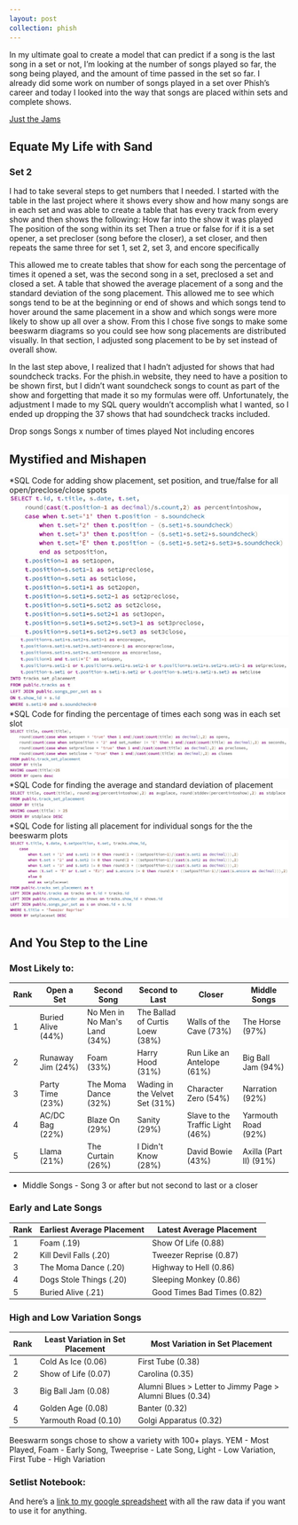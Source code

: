 ```yaml
---
layout: post
collection: phish
---
```


In my ultimate goal to create a model that can predict if a song is the last song in a set or not, I’m looking at the number of songs played so far, the song being played, and the amount of time passed in the set so far.  I already did some work on number of songs played in a set over Phish’s career and today I looked into the way that songs are placed within sets and complete shows.

[Just the Jams](#abcd)

## Equate My Life with Sand
### Set 2
I had to take several steps to get numbers that I needed.  I started with the table in the last project where it shows every show and how many songs are in each set and was able to create a table that has every track from every show and then shows the following:
How far into the show it was played
The position of the song within its set
Then a true or false for if it is a set opener, a set precloser (song before the closer), a set closer, and then repeats the same three for set 1, set 2, set 3, and encore specifically

This allowed me to create tables that show for each song the percentage of times it opened a set, was the second song in a set, preclosed a set and closed a set.  A table that showed the average placement of a song and the standard deviation of the song placement.  This allowed me to see which songs tend to be at the beginning or end of shows and which songs tend to hover around the same placement in a show and which songs were more likely to show up all over a show.  From this I chose five songs to make some beeswarm diagrams so you could see how song placements are distributed visually.  In that section, I adjusted song placement to be by set instead of overall show.  

In the last step above, I realized that I hadn’t adjusted for shows that had soundcheck tracks.  For the phish.in website, they need to have a position to be shown first, but I didn’t want soundcheck songs to count as part of the show and forgetting that made it so my formulas were off.  Unfortunately, the adjustment I made to my SQL query wouldn’t accomplish what I wanted, so I ended up dropping the 37 shows that had soundcheck tracks included.  

Drop songs
Songs x number of times played
Not including encores

## Mystified and Mishapen
*SQL Code for adding show placement, set position, and true/false for all open/preclose/close spots  
![pic](/photos/set_open_close1.jpg)  
![pic2](/photos/set_open_close2.jpg)  
*SQL Code for finding the percentage of times each song was in each set slot  
![pic3](/photos/percent_open_close.jpg)  
*SQL Code for finding the average and standard deviation of placement  
![pic4](/photos/avg_std_placement.jpg)  
*SQL Code for listing all placement for individual songs for the the beeswarm plots  
![pic5](/photos/set_placement_for_beeswarm.jpg)  

<a name="abcd"></a>
## And You Step to the Line
### Most Likely to:

|Rank|Open a Set|Second Song|Second to Last|Closer|Middle Songs|
|--|--|--|--|--|--|
|1|Buried Alive (44%)|No Men in No Man's Land (34%)|The Ballad of Curtis Loew (38%)|Walls of the Cave (73%)|The Horse (97%)|
|2|Runaway Jim (24%)|Foam (33%)|Harry Hood (31%)|Run Like an Antelope (61%)|Big Ball Jam (94%)|
|3|Party Time (23%)|The Moma Dance (32%)|Wading in the Velvet Set (31%)|Character Zero (54%)|Narration (92%)|
|4|AC/DC Bag (22%)|Blaze On (29%)|Sanity (29%)|Slave to the Traffic Light (46%)|Yarmouth Road (92%)|
|5|Llama (21%)|The Curtain (26%)|I Didn't Know (28%)|David Bowie (43%)|Axilla (Part II) (91%)|
* Middle Songs - Song 3 or after but not second to last or a closer

### Early and Late Songs
|Rank|Earliest Average Placement|Latest Average Placement|
|---|--|--|
|1|Foam (.19)|Show Of Life (0.88)|
|2|Kill Devil Falls (.20)|Tweezer Reprise (0.87)|
|3|The Moma Dance (.20)|Highway to Hell (0.86)|
|4|Dogs Stole Things (.20)|Sleeping Monkey (0.86)|
|5|Buried Alive (.21)|Good Times Bad Times (0.82)|

### High and Low Variation Songs
|Rank|Least Variation in Set Placement|Most Variation in Set Placement|
|---|--|--|
|1|Cold As Ice (0.06)|First Tube (0.38)|
|2|Show of Life (0.07)|Carolina (0.35)|
|3|Big Ball Jam (0.08)|Alumni Blues > Letter to Jimmy Page > Alumni Blues (0.34)|
|4|Golden Age (0.08)|Banter (0.32)|
|5|Yarmouth Road (0.10)|Golgi Apparatus (0.32)|

<div class="flourish-embed" data-src="story/334562" data-url="https://flo.uri.sh/story/334562/embed"><script src="https://public.flourish.studio/resources/embed.js"></script></div>
Beeswarm songs chose to show a variety with 100+ plays.  YEM - Most Played, Foam - Early Song, Tweeprise - Late Song, Light - Low Variation, First Tube - High Variation

### Setlist Notebook:
And here’s a [link to my google spreadsheet](https://docs.google.com/spreadsheets/d/1BpC31Mz0EMFbQslktbcmSgOt_ioh43q2skVeEpxfSJg/edit?usp=sharing) with all the raw data if you want to use it for anything.
